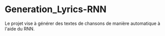 # Generation_Lyrics-RNN

Le projet vise à générer des textes de chansons de manière automatique à l'aide du RNN.
